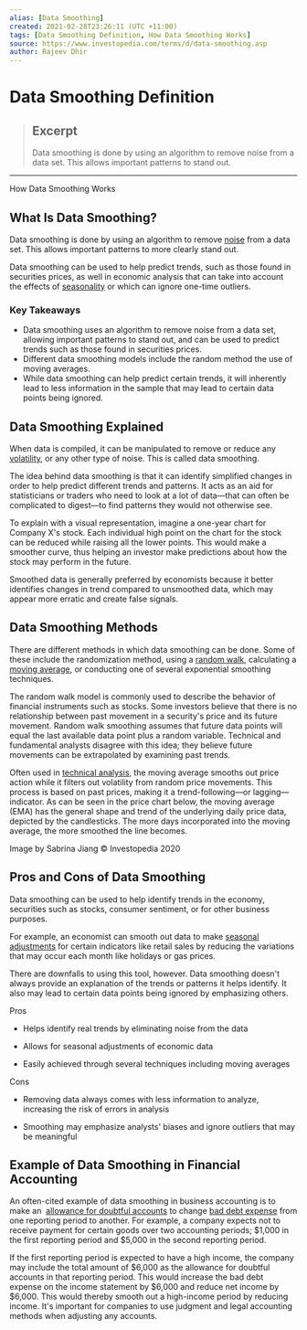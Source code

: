 ```yaml
---
alias: [Data Smoothing]
created: 2021-02-28T23:26:11 (UTC +11:00)
tags: [Data Smoothing Definition, How Data Smoothing Works]
source: https://www.investopedia.com/terms/d/data-smoothing.asp
author: Rajeev Dhir
---
```


# Data Smoothing Definition

> ## Excerpt
> Data smoothing is done by using an algorithm to remove noise from a data set. This allows important patterns to stand out.

---

How Data Smoothing Works
## What Is Data Smoothing?

Data smoothing is done by using an algorithm to remove [noise](https://www.investopedia.com/terms/n/noise.asp) from a data set. This allows important patterns to more clearly stand out.

Data smoothing can be used to help predict trends, such as those found in securities prices, as well in economic analysis that can take into account the effects of [seasonality](https://www.investopedia.com/terms/s/seasonal-adjustment.asp) or which can ignore one-time outliers.

### Key Takeaways

-   Data smoothing uses an algorithm to remove noise from a data set, allowing important patterns to stand out, and can be used to predict trends such as those found in securities prices.
-   Different data smoothing models include the random method the use of moving averages.
-   While data smoothing can help predict certain trends, it will inherently lead to less information in the sample that may lead to certain data points being ignored.

## Data Smoothing Explained

When data is compiled, it can be manipulated to remove or reduce any [volatility](https://www.investopedia.com/terms/v/volatility.asp), or any other type of noise. This is called data smoothing.

The idea behind data smoothing is that it can identify simplified changes in order to help predict different trends and patterns. It acts as an aid for statisticians or traders who need to look at a lot of data—that can often be complicated to digest—to find patterns they would not otherwise see.

To explain with a visual representation, imagine a one-year chart for Company X's stock. Each individual high point on the chart for the stock can be reduced while raising all the lower points. This would make a smoother curve, thus helping an investor make predictions about how the stock may perform in the future.

Smoothed data is generally preferred by economists because it better identifies changes in trend compared to unsmoothed data, which may appear more erratic and create false signals.

## Data Smoothing Methods

There are different methods in which data smoothing can be done. Some of these include the randomization method, using a [random walk](https://www.investopedia.com/terms/r/random-walk-index.asp), calculating a [moving average](https://www.investopedia.com/terms/m/movingaverage.asp), or conducting one of several exponential smoothing techniques.

The random walk model is commonly used to describe the behavior of financial instruments such as stocks. Some investors believe that there is no relationship between past movement in a security's price and its future movement. Random walk smoothing assumes that future data points will equal the last available data point plus a random variable. Technical and fundamental analysts disagree with this idea; they believe future movements can be extrapolated by examining past trends.

Often used in [technical analysis](https://www.investopedia.com/terms/t/technicalanalysis.asp), the moving average smooths out price action while it filters out volatility from random price movements. This process is based on past prices, making it a trend-following—or lagging—indicator. As can be seen in the price chart below, the moving average (EMA) has the general shape and trend of the underlying daily price data, depicted by the candlesticks. The more days incorporated into the moving average, the more smoothed the line becomes.

Image by Sabrina Jiang © Investopedia 2020 

## Pros and Cons of Data Smoothing

Data smoothing can be used to help identify trends in the economy, securities such as stocks, consumer sentiment, or for other business purposes.

For example, an economist can smooth out data to make [seasonal adjustments](https://www.investopedia.com/terms/s/seasonal-adjustment.asp) for certain indicators like retail sales by reducing the variations that may occur each month like holidays or gas prices.

There are downfalls to using this tool, however. Data smoothing doesn't always provide an explanation of the trends or patterns it helps identify. It also may lead to certain data points being ignored by emphasizing others.

Pros

-   Helps identify real trends by eliminating noise from the data
    
-   Allows for seasonal adjustments of economic data
    
-   Easily achieved through several techniques including moving averages
    

Cons

-   Removing data always comes with less information to analyze, increasing the risk of errors in analysis
    
-   Smoothing may emphasize analysts' biases and ignore outliers that may be meaningful
    

## Example of Data Smoothing in Financial Accounting

An often-cited example of data smoothing in business accounting is to make an  [allowance for doubtful accounts](https://www.investopedia.com/terms/a/allowancefordoubtfulaccounts.asp) to change [bad debt expense](https://www.investopedia.com/terms/b/bad-debt-expense.asp) from one reporting period to another. For example, a company expects not to receive payment for certain goods over two accounting periods; $1,000 in the first reporting period and $5,000 in the second reporting period.

If the first reporting period is expected to have a high income, the company may include the total amount of $6,000 as the allowance for doubtful accounts in that reporting period. This would increase the bad debt expense on the income statement by $6,000 and reduce net income by $6,000. This would thereby smooth out a high-income period by reducing income. It's important for companies to use judgment and legal accounting methods when adjusting any accounts.
